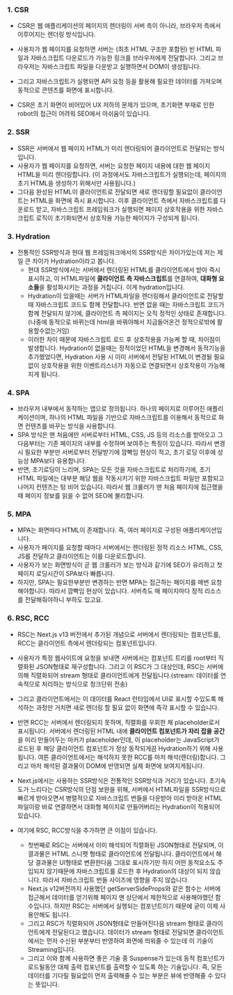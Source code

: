 
### 1. CSR
- CSR은 웹 애플리케이션의 페이지의 렌더링이 서버 측이 아니라, 브라우저 측에서 이루어지는 렌더링 방식입니다.
- 사용자가 웹 페이지를 요청하면 서버는 (최초 HTML 구조만 포함된) 빈 HTML 파일과 자바스크립트 다운로드가 가능한 링크를 브라우저에게 전달합니다. 그리고 브라우저는 자바스크립트 파일을 다운받고 실행하면서 DOM이 생성됩니다.
- 그리고 자바스크립트가 실행되면 API 요청 등을 활용해 필요한 데이터를 가져오며 동적으로 콘텐츠를 화면에 표시합니다.

- CSR은 초기 화면이 비어있어 UX 저하의 문제가 있으며, 초기화면 부재로 인한 robot의 접근이 어려워 SEO에서 아쉬움이 있습니다.

### 2. SSR
- SSR은 서버에서 웹 페이지 HTML가 미리 렌더링되어 클라이언트로 전달되는 방식입니다.
- 사용자가 웹 페이지를 요청하면, 서버는 요청한 페이지 내용에 대한 웹 페이지 HTML을 미리 렌더링합니다. (이 과정에서도 자바스크립트가 실행되는데, 페이지의 초기 HTML을 생성하기 위해서만 사용됩니다.)
- 그다음 완성된 HTML이 클라이언트로 전달되면 새로 렌더링할 필요없이 클라이언트는 HTML을 화면에 즉시 표시합니다. 이후 클라이언트 측에서 자바스크립트를 다운로드 받고, 자바스크립트 프레임워크가 실행되면 페이지 상호작용을 위한 자바스크립트 로직이 초기화되면서 상호작용 가능한 페이지가 구성되게 됩니다.

### 3. Hydration
- 전통적인 SSR방식과 현대 웹 프레임워크에서의 SSR방식은 차이가있는데 저는 제일 큰 차이가 Hydration이라고 봅니다.
	- 현대 SSR방식에서는 서버에서 렌더링된 HTML를 클라이언트에서 받아 즉시 표시하고, 이 HTML파일에 **클라이언트 측 자바스크립트**를 연결하여, **대화형 요소들**을 활성화시키는 과정을 거칩니다. 이게 hydration입니다.
	- Hydration이 있을때는 서버가 HTML파일을 렌더링해서 클라이언트로 전달할 때 자바스크립트 코드도 함께 전달합니다. 반면 없을 때는 자바스크립트 코드가 함께 전달되지 않기에, 클라이언트 측 페이지는 오직 정적인 상태로 존재합니다. (나중에 동적으로 바뀌는데 html을 바꿔야해서 지금들어온건 정적으로밖에 활용할수없는거임)
	- 이러한 차이 때문에 자바스크립트 로드 후 상호작용을 가능케 할 때, 차이점이 발생합니다. Hydration이 없을때는 정적이었던 HTML을 변경해서 동적기능을 추가했었다면, Hydration 사용 시 이미 서버에서 전달된 HTML이 변경될 필요없이 상호작용을 위한 이벤트리스너가 자동으로 연결되면서 상호작용이 가능해지게 됩니다.

### 4. SPA
- 브라우저 내부에서 동작하는 앱으로 정의됩니다. 하나의 페이지로 이루어진 애플리케이션이며, 하나의 HTML 파일을 기반으로 자바스크립트를 이용해서 동적으로 화면 컨텐츠를 바꾸는 방식을 사용합니다.
- SPA 방식은 맨 처음에만 서버로부터 HTML, CSS, JS 등의 리소스를 받아오고 그 다음부터는 기존 페이지의 내부를 수정하며 보여주는 특징이 있습니다. 따라서 변경 시 필요한 부분만 서버로부터 전달받기에 깜빡임 현상이 적고, 초기 로딩 이후에 성능상 MPA보다 유용합니다.
- 반면, 초기로딩이 느리며, SPA는 모든 것을 자바스크립트로 처리하기에, 초기 HTML 파일에는 대부분 해당 웹을 작동시키기 위한 자바스크립트 파일만 포함되고 나머지 컨텐츠는 텅 비어 있습니다. 따라서 웹 크롤러가 맨 처음 페이지에 접근했을 때 페이지 정보를 읽을 수 없어 SEO에 불리합니다.

### 5. MPA
- MPA는 화면마다 HTML이 존재합니다. 즉, 여러 페이지로 구성된 애플리케이션입니다.
- 사용자가 페이지를 요청할 때마다 서버에서는 렌더링된 정적 리소스 HTML, CSS, JS를 전달하고 클라이언트는 이를 다운로드합니다.
- 사용자가 보는 화면방식이 곧 웹 크롤러가 보는 방식과 같기에 SEO가 유리하고 첫 페이지 로딩시간이 SPA보다 빠릅니다.
- 하지만, SPA는 필요한부분만 변경하는 반면 MPA는 접근하는 페이지를 매번 요청해야합니다. 따라서 깜빡임 현상이 있습니다. 서버측도 매 페이지마다 정적 리소스를 전달해줘야하니 부하도 있고요.

### 6. RSC, RCC
- RSC는 Next.js v13 버전에서 추가된 개념으로 서버에서 렌더링되는 컴포넌트를, RCC는 클라이언트 측에서 렌더링되는 컴포넌트입니다.

- 사용자가 특정 웹사이트에 요청을 보내면 서버에서는 컴포넌트 트리를 root부터 직렬화된 JSON형태로 재구성합니다. 그리고 이 RSC가 그 대상인데, RSC는 서버에 의해 직렬화되어 stream 형태로 클라이언트에게 전달됩니다.(stream: 데이터를 연속적으로 처리하는 방식으로 청크단위 전송)
- 그리고 클라이언트에서는 이 데이터를 React 런타임에서 UI로 표시할 수있도록 해석하는 과정만 거치면 새로 렌더링 할 필요 없이 화면에 즉각 표시할 수 있습니다.

- 반면 RCC는 서버에서 렌더링되지 못하며, 직렬화를 우회한 채 placeholder로서 표시됩니다. 서버에서 렌더링된 HTML 내에 **클라이언트 컴포넌트가 자리 잡을 공간**을 미리 만들어두는 마커가 placeholder인데, 이 placeholder는 JavaScript가 로드된 후 해당 클라이언트 컴포넌트가 정상 동작되게끔 Hydration하기 위해 사용됩니다. 여튼 클라이언트에서는 해석하지 못한 RCC를 마저 해석(렌더링)합니다. 그리고 마저 해석된 결과물이 DOM에 반영되면 실제 화면에 보여지게됩니다.

- Next.js에서는 사용하는 SSR방식은 전통적인 SSR방식과 거리가 있습니다. 초기속도가 느리다는 CSR방식의 단점 보완을 위해, 서버에서 HTML파일을 SSR방식으로 빠르게 받아오면서 병렬적으로 자바스크립트 번들을 다운받아 미리 받아온 HTML파일이랑 바로 연결하면서 대화형 페이지로 만들어버리는 Hydration이 적용되어 있습니다.

- 여기에 RSC, RCC방식을 추가하면 큰 이점이 있습니다.
	- 첫번째로 RSC는 서버에서 이미 해석되어 직렬화된 JSON형태로 전달되며, 이 결과물은 HTML 스니펫 형태로 클라이언트에 전달됩니다. 클라이언트에서 해당 결과물은 UI형태로 변환한다음 그대로 표시하기만 하지 어떤 동적요소도 주입되지 않기때문에 자바스크립트를 로드한 후 Hydration의 대상이 되지 않습니다. 따라서 자바스크립트 번들 사이즈에 영향을 주지 않습니다.
	- Next.js v12버전까지 사용했던 getServerSideProps와 같은 함수는 서버에 접근해서 데이터를 얻기위해 페이지 맨 상단에서 제한적으로 사용해야했던 함수입니다. 하지만 RSC는 서버에서 실행되는 컴포넌트이기 때문에 굳이 이제 사용안해도 됩니다.
	- 그리고 RSC가 직렬화되어 JSON형태로 만들어진다음 stream 형태로 클라이언트에게 전달된다고 했습니다. 데이터가 stream 형태로 전달되면 클라이언트에서는 먼저 수신된 부분부터 반영하여 화면에 띄워줄 수 있는데 이 기술이 Streaming입니다.
	- 그리고 이와 함께 사용하면 좋은 기술 중 Suspense가 있는데 동적 컴포넌트가 로드될동안 대체 출력 컴포넌트를 출력할 수 있도록 하는 기술입니다. 즉, 모든 데이터를 기다릴 필요없이 먼저 출력해줄 수 있는 부분은 뷰에 반영해줄 수 있다는 뜻입니다.